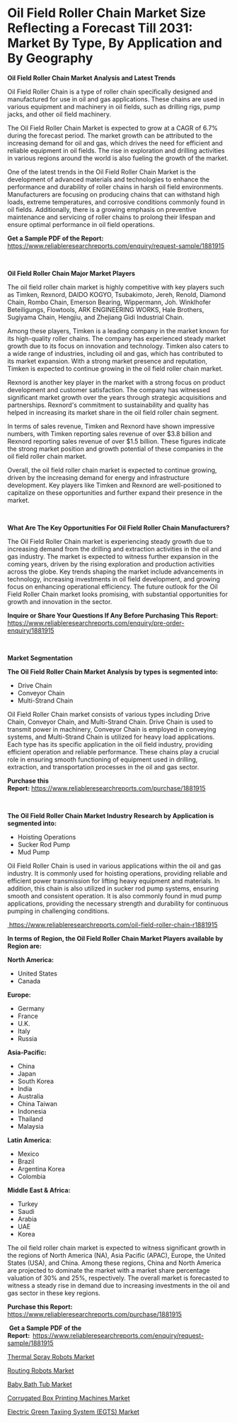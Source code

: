 <p><h1>Oil Field Roller Chain Market Size Reflecting a Forecast Till 2031: Market By Type, By Application and By Geography</h1></p><p><strong>Oil Field Roller Chain Market Analysis and Latest Trends</strong></p>
<p><p>Oil Field Roller Chain is a type of roller chain specifically designed and manufactured for use in oil and gas applications. These chains are used in various equipment and machinery in oil fields, such as drilling rigs, pump jacks, and other oil field machinery.</p><p>The Oil Field Roller Chain Market is expected to grow at a CAGR of 6.7% during the forecast period. The market growth can be attributed to the increasing demand for oil and gas, which drives the need for efficient and reliable equipment in oil fields. The rise in exploration and drilling activities in various regions around the world is also fueling the growth of the market.</p><p>One of the latest trends in the Oil Field Roller Chain Market is the development of advanced materials and technologies to enhance the performance and durability of roller chains in harsh oil field environments. Manufacturers are focusing on producing chains that can withstand high loads, extreme temperatures, and corrosive conditions commonly found in oil fields. Additionally, there is a growing emphasis on preventive maintenance and servicing of roller chains to prolong their lifespan and ensure optimal performance in oil field operations.</p></p>
<p><strong>Get a Sample PDF of the Report:&nbsp;</strong> <a href="https://www.reliableresearchreports.com/enquiry/request-sample/1881915">https://www.reliableresearchreports.com/enquiry/request-sample/1881915</a></p>
<p>&nbsp;</p>
<p><strong>Oil Field Roller Chain Major Market Players</strong></p>
<p><p>The oil field roller chain market is highly competitive with key players such as Timken, Rexnord, DAIDO KOGYO, Tsubakimoto, Jereh, Renold, Diamond Chain, Rombo Chain, Emerson Bearing, Wippermann, Joh. Winklhofer Beteiligungs, Flowtools, ARK ENGINEERING WORKS, Hale Brothers, Sugiyama Chain, Hengjiu, and Zhejiang Gidi Industrial Chain.</p><p>Among these players, Timken is a leading company in the market known for its high-quality roller chains. The company has experienced steady market growth due to its focus on innovation and technology. Timken also caters to a wide range of industries, including oil and gas, which has contributed to its market expansion. With a strong market presence and reputation, Timken is expected to continue growing in the oil field roller chain market.</p><p>Rexnord is another key player in the market with a strong focus on product development and customer satisfaction. The company has witnessed significant market growth over the years through strategic acquisitions and partnerships. Rexnord's commitment to sustainability and quality has helped in increasing its market share in the oil field roller chain segment.</p><p>In terms of sales revenue, Timken and Rexnord have shown impressive numbers, with Timken reporting sales revenue of over $3.8 billion and Rexnord reporting sales revenue of over $1.5 billion. These figures indicate the strong market position and growth potential of these companies in the oil field roller chain market.</p><p>Overall, the oil field roller chain market is expected to continue growing, driven by the increasing demand for energy and infrastructure development. Key players like Timken and Rexnord are well-positioned to capitalize on these opportunities and further expand their presence in the market.</p></p>
<p>&nbsp;</p>
<p><strong>What Are The Key Opportunities For Oil Field Roller Chain Manufacturers?</strong></p>
<p><p>The Oil Field Roller Chain market is experiencing steady growth due to increasing demand from the drilling and extraction activities in the oil and gas industry. The market is expected to witness further expansion in the coming years, driven by the rising exploration and production activities across the globe. Key trends shaping the market include advancements in technology, increasing investments in oil field development, and growing focus on enhancing operational efficiency. The future outlook for the Oil Field Roller Chain market looks promising, with substantial opportunities for growth and innovation in the sector.</p></p>
<p><strong>Inquire or Share Your Questions If Any Before Purchasing This Report:</strong> <a href="https://www.reliableresearchreports.com/enquiry/pre-order-enquiry/1881915">https://www.reliableresearchreports.com/enquiry/pre-order-enquiry/1881915</a></p>
<p>&nbsp;</p>
<p><strong>Market Segmentation</strong></p>
<p><strong>The Oil Field Roller Chain Market Analysis by types is segmented into:</strong></p>
<p><ul><li>Drive Chain</li><li>Conveyor Chain</li><li>Multi-Strand Chain</li></ul></p>
<p><p>Oil Field Roller Chain market consists of various types including Drive Chain, Conveyor Chain, and Multi-Strand Chain. Drive Chain is used to transmit power in machinery, Conveyor Chain is employed in conveying systems, and Multi-Strand Chain is utilized for heavy load applications. Each type has its specific application in the oil field industry, providing efficient operation and reliable performance. These chains play a crucial role in ensuring smooth functioning of equipment used in drilling, extraction, and transportation processes in the oil and gas sector.</p></p>
<p><strong>Purchase this Report:&nbsp;</strong><a href="https://www.reliableresearchreports.com/purchase/1881915">https://www.reliableresearchreports.com/purchase/1881915</a></p>
<p>&nbsp;</p>
<p><strong>The Oil Field Roller Chain Market Industry Research by Application is segmented into:</strong></p>
<p><ul><li>Hoisting Operations</li><li>Sucker Rod Pump</li><li>Mud Pump</li></ul></p>
<p><p>Oil Field Roller Chain is used in various applications within the oil and gas industry. It is commonly used for hoisting operations, providing reliable and efficient power transmission for lifting heavy equipment and materials. In addition, this chain is also utilized in sucker rod pump systems, ensuring smooth and consistent operation. It is also commonly found in mud pump applications, providing the necessary strength and durability for continuous pumping in challenging conditions.</p></p>
<p><a href="https://www.reliableresearchreports.com/oil-field-roller-chain-r1881915">&nbsp;https://www.reliableresearchreports.com/oil-field-roller-chain-r1881915</a></p>
<p><strong>In terms of Region, the Oil Field Roller Chain Market Players available by Region are:</strong></p>
<p>
    <p> <strong> North America: </strong>
        <ul>
            <li>United States</li>
            <li>Canada</li>
        </ul>
        </p> 
    <p> <strong> Europe: </strong>
        <ul>
            <li>Germany</li>
            <li>France</li>
            <li>U.K.</li>
            <li>Italy</li>
            <li>Russia</li>
        </ul>
        </p> 
    <p> <strong> Asia-Pacific: </strong>
        <ul>
            <li>China</li>
            <li>Japan</li>
            <li>South Korea</li>
            <li>India</li>
            <li>Australia</li>
            <li>China Taiwan</li>
            <li>Indonesia</li>
            <li>Thailand</li>
            <li>Malaysia</li>
        </ul>
        </p> 
    <p> <strong> Latin America: </strong>
        <ul>
            <li>Mexico</li>
            <li>Brazil</li>
            <li>Argentina Korea</li>
            <li>Colombia</li>
        </ul>
        </p> 
    <p> <strong> Middle East & Africa: </strong>
        <ul>
            <li>Turkey</li>
            <li>Saudi</li>
            <li>Arabia</li>
            <li>UAE</li>
            <li>Korea</li>
        </ul>
    </p>
    </p>
<p><p>The oil field roller chain market is expected to witness significant growth in the regions of North America (NA), Asia Pacific (APAC), Europe, the United States (USA), and China. Among these regions, China and North America are projected to dominate the market with a market share percentage valuation of 30% and 25%, respectively. The overall market is forecasted to witness a steady rise in demand due to increasing investments in the oil and gas sector in these key regions.</p></p>
<p><strong>Purchase this Report: </strong><a href="https://www.reliableresearchreports.com/purchase/1881915">https://www.reliableresearchreports.com/purchase/1881915</a></p>
<p>&nbsp;<strong>Get a Sample PDF of the Report:&nbsp;&nbsp;</strong><a href="https://www.reliableresearchreports.com/enquiry/request-sample/1881915">https://www.reliableresearchreports.com/enquiry/request-sample/1881915</a></p>
<p><strong></strong></p>
<p><p><a href="https://github.com/hzxpgedq27/Market-Research-Report-List-1/blob/main/thermal-spray-robots-market.md">Thermal Spray Robots Market</a></p><p><a href="https://github.com/waylose1223/Market-Research-Report-List-2/blob/main/routing-robots-market.md">Routing Robots Market</a></p><p><a href="https://github.com/mdinislamsheik/Market-Research-Report-List-1/blob/main/baby-bath-tub-market.md">Baby Bath Tub Market</a></p><p><a href="https://github.com/prosalinda88/Market-Research-Report-List-6/blob/main/corrugated-box-printing-machines-market.md">Corrugated Box Printing Machines Market</a></p><p><a href="https://github.com/NorbertYates/Market-Research-Report-List-6/blob/main/electric-green-taxiing-system-egts-market.md">Electric Green Taxiing System (EGTS) Market</a></p></p>